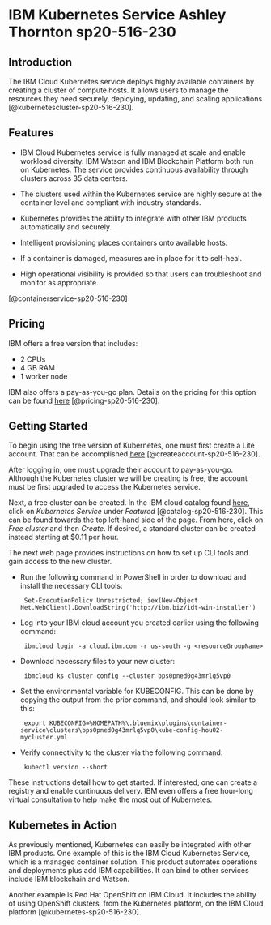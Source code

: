 # IBM Kubernetes Service Ashley Thornton sp20-516-230

## Introduction

The IBM Cloud Kubernetes service deploys highly available containers by
 creating a cluster of compute hosts. It allows users to manage the resources
  they need securely, deploying, updating, and scaling applications 
  [@kubernetescluster-sp20-516-230].
  
## Features

* IBM Cloud Kubernetes service is fully managed at scale and enable workload
 diversity. IBM Watson and IBM Blockchain Platform both run on Kubernetes. The 
 service provides continuous availability through clusters across 35 data
 centers.
 
* The clusters used within the Kubernetes service are highly secure at the
 container level and compliant with industry standards.
 
* Kubernetes provides the ability to integrate with other IBM products
 automatically and securely.
  
* Intelligent provisioning places containers onto available hosts.
 
* If a container is damaged, measures are in place for it to self-heal.
 
* High operational visibility is provided so that users can troubleshoot and
 monitor as appropriate.
  
[@containerservice-sp20-516-230]
 
## Pricing
 
IBM offers a free version that includes:
* 2 CPUs
* 4 GB RAM
* 1 worker node
 
IBM also offers a pay-as-you-go plan. Details on the pricing for this option
 can be found [here](https://www.ibm.com/cloud/container-service/pricing
 ) [@pricing-sp20-516-230].
  
## Getting Started

To begin using the free version of Kubernetes, one must first create a Lite
 account. That can be accomplished [here](https://www.ibm.com/cloud/free
 ) [@createaccount-sp20-516-230].

After logging in, one must upgrade their account to pay-as-you-go. Although
 the Kubernetes cluster we will be creating is free, the account must be
  first upgraded to access the Kubernetes service.

Next, a free cluster can be created. In the IBM cloud catalog found 
[here](https://cloud.ibm.com/catalog), click on *Kubernetes Service* under 
*Featured* [@catalog-sp20-516-230]. This can be found towards the top left-hand 
side of the page. From here, click on *Free cluster* and then *Create*. If
 desired, a standard cluster can be created instead starting at $0.11 per hour.
    
The next web page provides instructions on how to set up CLI tools and gain
 access to the new cluster.
 
 * Run the following command in PowerShell in order to download and install
  the necessary CLI tools:
  
        Set-ExecutionPolicy Unrestricted; iex(New-Object Net.WebClient).DownloadString('http://ibm.biz/idt-win-installer')
  
 * Log into your IBM cloud account you created earlier using the following
  command:
  
        ibmcloud login -a cloud.ibm.com -r us-south -g <resourceGroupName>

 * Download necessary files to your new cluster:
 
        ibmcloud ks cluster config --cluster bps0pned0g43mrlq5vp0
        
 * Set the environmental variable for KUBECONFIG. This can be done by
  copying the output from the prior command, and should look similar to this:
  
        export KUBECONFIG=%HOMEPATH%\.bluemix\plugins\container-service\clusters\bps0pned0g43mrlq5vp0\kube-config-hou02-mycluster.yml
  
 * Verify connectivity to the cluster via the following command:
 
        kubectl version --short

 These instructions detail how to get started. If interested, one can create
  a registry and enable continuous delivery. IBM even offers a free hour-long
   virtual consultation to help make the most out of Kubernetes.
 
 ## Kubernetes in Action
 
 As previously mentioned, Kubernetes can easily be integrated with other IBM
  products. One example of this is the IBM Cloud Kubernetes Service, which is
   a managed container solution. This product automates operations and
    deployments plus add IBM capabilities. It can bind to other services
     include IBM blockchain and Watson.
     
 Another example is Red Hat OpenShift on IBM Cloud. It includes the ability
  of using OpenShift clusters, from the Kubernetes platform, on the IBM Cloud
   platform [@kubernetes-sp20-516-230].